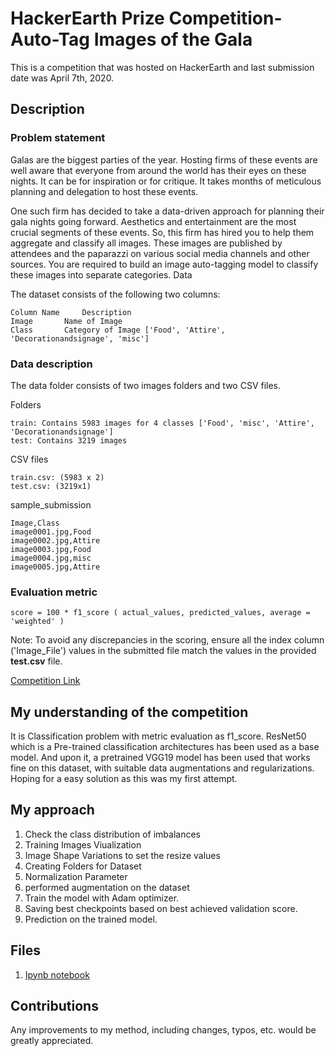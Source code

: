 # HackerEarth Prize Competition- Auto-Tag Images of the Gala

This is a competition that was hosted on HackerEarth and last submission date was April 7th, 2020.

## Description

### **Problem statement**

Galas are the biggest parties of the year. Hosting firms of these events are well aware that everyone from around the world has their eyes on these nights. It can be for inspiration or for critique. It takes months of meticulous planning and delegation to host these events.

One such firm has decided to take a data-driven approach for planning their gala nights going forward. Aesthetics and entertainment are the most crucial segments of these events. So, this firm has hired you to help them aggregate and classify all images. These images are published by attendees and the paparazzi on various social media channels and other sources. You are required to build an image auto-tagging model to classify these images into separate categories.
Data

The dataset consists of the following two columns:

    Column Name 	Description
    Image 	    Name of Image
    Class 	    Category of Image ['Food', 'Attire', 'Decorationandsignage', 'misc']

### **Data description**
The data folder consists of two images folders and two CSV files.

Folders

    train: Contains 5983 images for 4 classes ['Food', 'misc', 'Attire', 'Decorationandsignage']
    test: Contains 3219 images

CSV files

    train.csv: (5983 x 2)
    test.csv: (3219x1)

sample_submission

    Image,Class
    image0001.jpg,Food
    image0002.jpg,Attire
    image0003.jpg,Food
    image0004.jpg,misc
    image0005.jpg,Attire

### **Evaluation metric**

    score = 100 * f1_score ( actual_values, predicted_values, average = 'weighted' )

Note: To avoid any discrepancies in the scoring, ensure all the index column ('Image_File') values in the submitted file match the values in the provided **test.csv** file.

[Competition Link](https://www.hackerearth.com/challenges/competitive/hackerearth-deep-learning-challenge-auto-tag-images-gala/machine-learning/auto-tag-images-of-the-gala-9e47fb31/)

## My understanding of the competition

It is Classification problem with metric evaluation as f1_score. ResNet50 which is a Pre-trained classification architectures has been used as a base model. And upon it, a pretrained VGG19 model has been used that works fine on this dataset, with suitable data augmentations and regularizations. Hoping for a easy solution as this was my first attempt.

## My approach

1. Check the class distribution of imbalances 
2. Training Images Viualization 
3. Image Shape Variations to set the resize values
4. Creating Folders for Dataset
5. Normalization Parameter
6. performed augmentation on the dataset
7. Train the model with Adam optimizer. 
8. Saving best checkpoints based on best achieved validation score.
9. Prediction on the trained model.

## Files
1. [Ipynb notebook](https://github.com/ayush1427/ayush1427/blob/master/Auto-tag-galas-classification.ipynb)

## Contributions 
Any improvements to my method, including changes, typos, etc. would be greatly appreciated.
